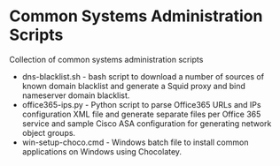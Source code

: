 # Common Systems Administration Scripts

Collection of common systems administration scripts 

  * dns-blacklist.sh - bash script to download a number of sources of known domain blacklist and generate a Squid proxy and bind nameserver domain blacklist.
  * office365-ips.py - Python script to parse Office365 URLs and IPs configuration XML file and generate separate files per Office 365 service and sample Cisco ASA configuration for generating network object groups.
  * win-setup-choco.cmd - Windows batch file to install common applications on Windows using Chocolatey.
